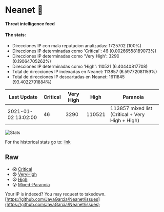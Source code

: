 # Neanet :hocho:
#### Threat intelligence feed
#### The stats:

- Direcciones IP con mala reputacion analizadas: 1725702 (100%)
- Direcciones IP determinadas como 'Critical':  46 (0.00266558189073%)
- Direcciones IP determinadas como 'Very High':  3290 (0.19064705262%)
- Direcciones IP determinadas como 'High':  110521 (6.40440817708)
- Total de direcciones IP indexadas en Neanet:  113857 (6.59772081159%)
- Total de direcciones IP descartadas en Neanet:  1611845 (93.4022791884%)

| Last Update | Critical | Very High | High | Paranoia |
| --- | --- | --- | --- | --- |
| 2021-01-02 13:02:00 | 46 | 3290 | 110521 | 113857 mixed list (Critical + Very High + High)|

![Stats](https://docs.google.com/spreadsheets/d/e/2PACX-1vSnaNMIXVabIpDJjufMlzH7poXnshF3mgd8Is1g9ytUEzVsP5my4Trn8f-xkoLLQ38xpL3HtmUexLo6/pubchart?oid=501124687&format=image)

For the historical stats go to: [link](/stats.csv)
## Raw
- :scream: [Critical](https://raw.githubusercontent.com/JavaGarcia/Neanet/master/blacklists/neanet_critical.txt)
- :fearful: [VeryHigh](https://raw.githubusercontent.com/JavaGarcia/Neanet/master/blacklists/neanet_veryHigh.txtt)
- :frowning: [High](https://raw.githubusercontent.com/JavaGarcia/Neanet/master/blacklists/neanet_high.txt)
- :dizzy_face: [Mixed-Paranoia](https://raw.githubusercontent.com/JavaGarcia/Neanet/master/blacklists/neanet_all.txt)


Your IP is indexed? You may request to takedown. [https://github.com/JavaGarcia/Neanet/issues](https://github.com/JavaGarcia/Neanet/issues)



















































































































































































































































































































































































































































































































































































































































































































































































































































































































































































































































































































































































































































































































































































































































































































































































































































































































































































































































































































































































































































































































































































































































































































































































































































































































































































































































































































































































































































































































































































































































































































































































































































































































































